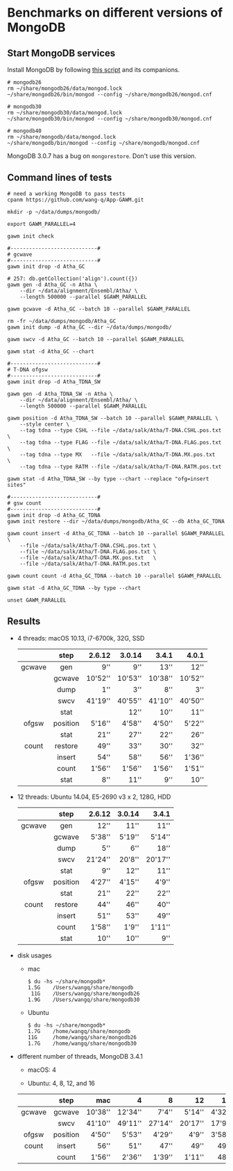 # Benchmarks on different versions of MongoDB

## Start MongoDB services

Install MongoDB by following
[this script](https://github.com/egateam/egavm/blob/master/prepare/standalone/4-mongodb.sh) and its
companions.

```shell script
# mongodb26
rm ~/share/mongodb26/data/mongod.lock
~/share/mongodb26/bin/mongod --config ~/share/mongodb26/mongod.cnf

# mongodb30
rm ~/share/mongodb30/data/mongod.lock
~/share/mongodb30/bin/mongod --config ~/share/mongodb30/mongod.cnf

# mongodb40
rm ~/share/mongodb/data/mongod.lock
~/share/mongodb/bin/mongod --config ~/share/mongodb/mongod.cnf
```

MongoDB 3.0.7 has a bug on `mongorestore`. Don't use this version.

## Command lines of tests

```shell script
# need a working MongoDB to pass tests
cpanm https://github.com/wang-q/App-GAWM.git

mkdir -p ~/data/dumps/mongodb/

export GAWM_PARALLEL=4

gawm init check

#----------------------------#
# gcwave
#----------------------------#
gawm init drop -d Atha_GC

# 257: db.getCollection('align').count({})
gawm gen -d Atha_GC -n Atha \
    --dir ~/data/alignment/Ensembl/Atha/ \
    --length 500000 --parallel $GAWM_PARALLEL

gawm gcwave -d Atha_GC --batch 10 --parallel $GAWM_PARALLEL

rm -fr ~/data/dumps/mongodb/Atha_GC
gawm init dump -d Atha_GC --dir ~/data/dumps/mongodb/

gawm swcv -d Atha_GC --batch 10 --parallel $GAWM_PARALLEL

gawm stat -d Atha_GC --chart

#----------------------------#
# T-DNA ofgsw
#----------------------------#
gawm init drop -d Atha_TDNA_SW

gawm gen -d Atha_TDNA_SW -n Atha \
    --dir ~/data/alignment/Ensembl/Atha/ \
    --length 500000 --parallel $GAWM_PARALLEL

gawm position -d Atha_TDNA_SW --batch 10 --parallel $GAWM_PARALLEL \
    --style center \
    --tag tdna --type CSHL --file ~/data/salk/Atha/T-DNA.CSHL.pos.txt \
    --tag tdna --type FLAG --file ~/data/salk/Atha/T-DNA.FLAG.pos.txt \
    --tag tdna --type MX   --file ~/data/salk/Atha/T-DNA.MX.pos.txt   \
    --tag tdna --type RATM --file ~/data/salk/Atha/T-DNA.RATM.pos.txt

gawm stat -d Atha_TDNA_SW --by type --chart --replace "ofg=insert sites"

#----------------------------#
# gsw count
#----------------------------#
gawm init drop -d Atha_GC_TDNA
gawm init restore --dir ~/data/dumps/mongodb/Atha_GC --db Atha_GC_TDNA

gawm count insert -d Atha_GC_TDNA --batch 10 --parallel $GAWM_PARALLEL \
    --file ~/data/salk/Atha/T-DNA.CSHL.pos.txt \
    --file ~/data/salk/Atha/T-DNA.FLAG.pos.txt \
    --file ~/data/salk/Atha/T-DNA.MX.pos.txt   \
    --file ~/data/salk/Atha/T-DNA.RATM.pos.txt

gawm count count -d Atha_GC_TDNA --batch 10 --parallel $GAWM_PARALLEL

gawm stat -d Atha_GC_TDNA --by type --chart

unset GAWM_PARALLEL
```

## Results

* 4 threads: macOS 10.13, i7-6700k, 32G, SSD

    |        |   step   |  2.6.12 |  3.0.14 |   3.4.1 |   4.0.1 |
    |:------:|:--------:|--------:|--------:|--------:|--------:|
    | gcwave |   gen    |     9'' |     9'' |    13'' |    12'' |
    |        |  gcwave  | 10'52'' | 10'53'' | 10'38'' | 10'52'' |
    |        |   dump   |     1'' |     3'' |     8'' |     3'' |
    |        |   swcv   | 41'19'' | 40'55'' | 41'10'' | 40'50'' |
    |        |   stat   |         |    12'' |    10'' |    11'' |
    | ofgsw  | position |  5'16'' |  4'58'' |  4'50'' |  5'22'' |
    |        |   stat   |    21'' |    27'' |    22'' |    26'' |
    | count  | restore  |    49'' |    33'' |    30'' |    32'' |
    |        |  insert  |    54'' |    58'' |    56'' |  1'36'' |
    |        |  count   |  1'56'' |  1'56'' |  1'56'' |  1'51'' |
    |        |   stat   |     8'' |    11'' |     9'' |    10'' |

* 12 threads: Ubuntu 14.04, E5-2690 v3 x 2, 128G, HDD

    |        |   step   |  2.6.12 | 3.0.14 |   3.4.1 |
    |:------:|:--------:|--------:|-------:|--------:|
    | gcwave |   gen    |    12'' |   11'' |    11'' |
    |        |  gcwave  |  5'38'' | 5'19'' |  5'14'' |
    |        |   dump   |     5'' |    6'' |    18'' |
    |        |   swcv   | 21'24'' | 20'8'' | 20'17'' |
    |        |   stat   |     9'' |   12'' |    11'' |
    | ofgsw  | position |  4'27'' | 4'15'' |   4'9'' |
    |        |   stat   |    21'' |   22'' |    22'' |
    | count  | restore  |    44'' |   46'' |    40'' |
    |        |  insert  |    51'' |   53'' |    49'' |
    |        |  count   |  1'58'' |  1'9'' |  1'11'' |
    |        |   stat   |    10'' |   10'' |     9'' |

* disk usages

    * mac

        ```
        $ du -hs ~/share/mongodb*
        1.5G	/Users/wangq/share/mongodb
         11G	/Users/wangq/share/mongodb26
        1.9G	/Users/wangq/share/mongodb30
        ```

    * Ubuntu

        ```
        $ du -hs ~/share/mongodb*
        1.7G    /home/wangq/share/mongodb
        11G     /home/wangq/share/mongodb26
        1.7G    /home/wangq/share/mongodb30
        ```

* different number of threads, MongoDB 3.4.1

    * macOS: 4

    * Ubuntu: 4, 8, 12, and 16

    |        |   step   |     mac |       4 |       8 |      12 |     16 |
    |:------:|:--------:|--------:|--------:|--------:|--------:|-------:|
    | gcwave |  gcwave  | 10'38'' | 12'34'' |   7'4'' |  5'14'' | 4'32'' |
    |        |   swcv   | 41'10'' | 49'11'' | 27'14'' | 20'17'' | 17'9'' |
    | ofgsw  | position |  4'50'' |  5'53'' |  4'29'' |   4'9'' | 3'58'' |
    | count  |  insert  |    56'' |    51'' |    47'' |    49'' |   49'' |
    |        |  count   |  1'56'' |  2'36'' |  1'39'' |  1'11'' |   48'' |
